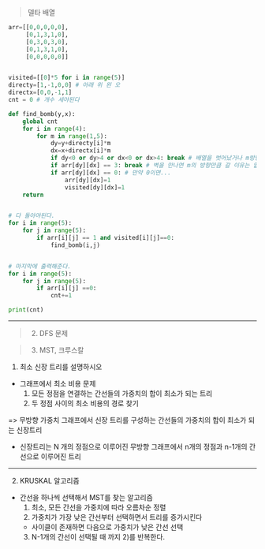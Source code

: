 

> 델타 배열

```python
arr=[[0,0,0,0,0],
     [0,1,3,1,0],
     [0,3,0,3,0],
     [0,1,3,1,0],
     [0,0,0,0,0]]


visited=[[0]*5 for i in range(5)]
directy=[1,-1,0,0] # 아래 위 왼 오
directx=[0,0,-1,1]
cnt = 0 # 개수 세야된다

def find_bomb(y,x):
    global cnt
    for i in range(4):
        for m in range(1,5):
            dy=y+directy[i]*m
            dx=x+directx[i]*m
            if dy<0 or dy>4 or dx<0 or dx>4: break # 배열을 벗어났거나 m방향 안가도 된다,,,
            if arr[dy][dx] == 3: break # 벽을 만나면 m의 방향만큼 갈 이유는 없다
            if arr[dy][dx] == 0: # 만약 0이면...
                arr[dy][dx]=1
                visited[dy][dx]=1
    return


# 다 돌아야된다.
for i in range(5):
    for j in range(5):
        if arr[i][j] == 1 and visited[i][j]==0:
            find_bomb(i,j)


# 마지막에 출력해준다.
for i in range(5):
    for j in range(5):
        if arr[i][j] ==0:
            cnt+=1

print(cnt)
```




---

> 2) DFS 문제






> 3. MST, 크루스칼

1) 최소 신장 트리를 설명하시오
- 그래프에서 최소 비용 문제
    1) 모든 정점을 연결하는 간선들의 가중치의 합이 최소가 되는 트리
    2) 두 정점 사이의 최소 비용의 경로 찾기

=> 무방향 가중치 그래프에서 신장 트리를 구성하는 간선들의 가중치의 합이 최소가 되는 신장트리

* 신장트리는 N 개의 정점으로 이루어진 무방향 그래프에서 n개의 정점과 n-1개의 간선으로 이루어진 트리


---


2) KRUSKAL 알고리즘
- 간선을 하나씩 선택해서 MST를 찾는 알고리즘
  1) 최소, 모든 간선을 가중치에 따라 오름차순 정렬
  2) 가중치가 가장 낮은 간선부터 선택하면서 트리를 증가시킨다
    - 사이클이 존재하면 다음으로 가중치가 낮은 간선 선택
  3) N-1개의 간선이 선택될 때 까지 2)를 반복한다.






